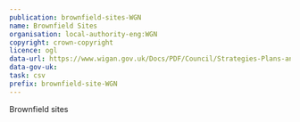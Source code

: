 ```yaml
---
publication: brownfield-sites-WGN
name: Brownfield Sites
organisation: local-authority-eng:WGN
copyright: crown-copyright
licence: ogl
data-url: https://www.wigan.gov.uk/Docs/PDF/Council/Strategies-Plans-and-Policies/Planning/Environment/Brownfield-land-register.csv
data-gov-uk: 
task: csv
prefix: brownfield-site-WGN
---
```


Brownfield sites

